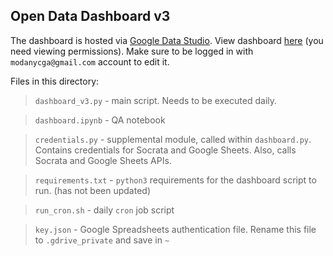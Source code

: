 ## Open Data Dashboard v3

The dashboard is hosted via [Google Data Studio](https://datastudio.google.com/u/0/navigation/reporting). View dashboard [here](https://datastudio.google.com/reporting/69d85d4d-4d5a-486a-87ee-c3b5ec31f527) (you need viewing permissions). Make sure to be logged in with `modanycga@gmail.com` account to edit it. 

Files in this directory:

> `dashboard_v3.py` - main script. Needs to be executed daily.

> `dashboard.ipynb` - QA notebook

> `credentials.py` - supplemental module, called within `dashboard.py`. Contains credentials for Socrata and Google Sheets. Also, calls Socrata and Google Sheets APIs.

> `requirements.txt` - `python3` requirements for the dashboard script to run. (has not been updated)

> `run_cron.sh` - daily `cron` job script

> `key.json` - Google Spreadsheets authentication file. Rename this file to `.gdrive_private` and save in `~`
